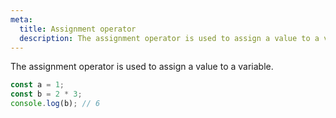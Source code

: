```yaml
---
meta:
  title: Assignment operator
  description: The assignment operator is used to assign a value to a variable.
---
```


The assignment operator is used to assign a value to a variable.

```javascript
const a = 1;
const b = 2 * 3;
console.log(b); // 6
```
